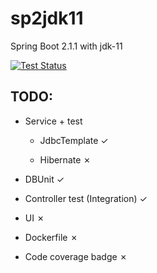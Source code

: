 # sp2jdk11
Spring Boot 2.1.1 with jdk-11

[![Test Status](https://github.com/sleski/sp2jdk11/workflows/JavaCI/badge.svg)](https://github.com/sleski/sp2jdk11/actions)

## TODO:

* Service + test

   * JdbcTemplate ✓

    * Hibernate ✗

* DBUnit ✓

* Controller test (Integration) ✓

* UI ✗

* Dockerfile ✗

* Code coverage badge ✗
